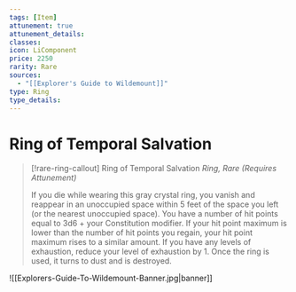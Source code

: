 ```yaml
---
tags: [Item]
attunement: true
attunement_details: 
classes: 
icon: LiComponent
price: 2250
rarity: Rare
sources:
  - "[[Explorer's Guide to Wildemount]]"
type: Ring
type_details: 
---
```

# Ring of Temporal Salvation
>[!rare-ring-callout] Ring of Temporal Salvation
>*Ring, Rare (Requires Attunement)*
>
>If you die while wearing this gray crystal ring, you vanish and reappear in an unoccupied space within 5 feet of the space you left (or the nearest unoccupied space). You have a number of hit points equal to 3d6 + your Constitution modifier. If your hit point maximum is lower than the number of hit points you regain, your hit point maximum rises to a similar amount. If you have any levels of exhaustion, reduce your level of exhaustion by 1. Once the ring is used, it turns to dust and is destroyed.

![[Explorers-Guide-To-Wildemount-Banner.jpg|banner]]

